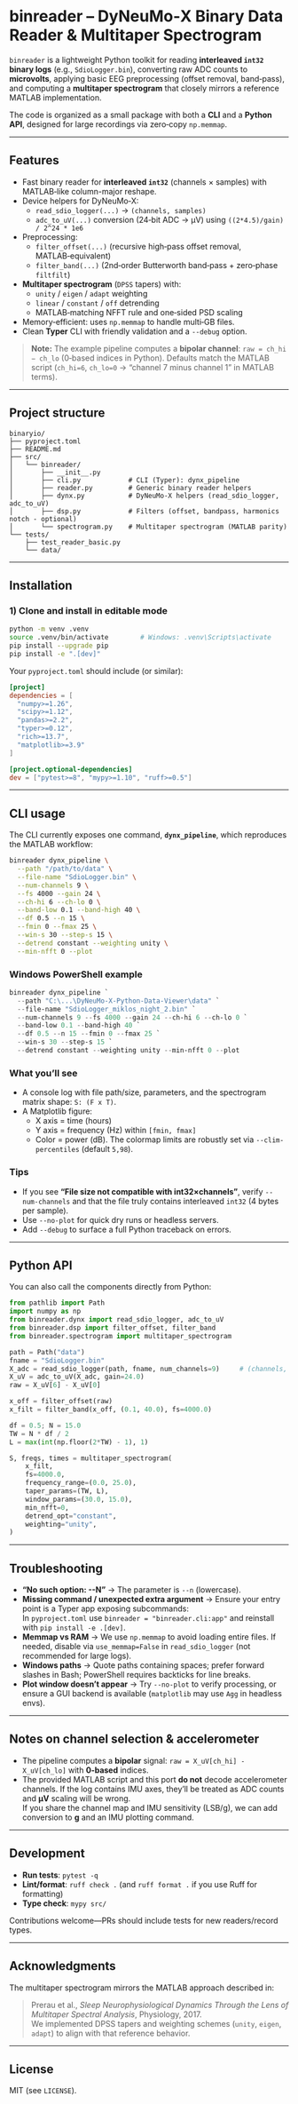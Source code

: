 # binreader – DyNeuMo‑X Binary Data Reader & Multitaper Spectrogram

`binreader` is a lightweight Python toolkit for reading **interleaved `int32` binary logs** (e.g., `SdioLogger.bin`), converting raw ADC counts to **microvolts**, applying basic EEG preprocessing (offset removal, band‑pass), and computing a **multitaper spectrogram** that closely mirrors a reference MATLAB implementation.

The code is organized as a small package with both a **CLI** and a **Python API**, designed for large recordings via zero‑copy `np.memmap`.

---

## Features

- Fast binary reader for **interleaved `int32`** (channels × samples) with MATLAB‑like column-major reshape.
- Device helpers for DyNeuMo‑X:
  - `read_sdio_logger(...)` → `(channels, samples)`
  - `adc_to_uV(...)` conversion (24‑bit ADC → µV) using `((2*4.5)/gain) / 2^24 * 1e6`
- Preprocessing:
  - `filter_offset(...)` (recursive high‑pass offset removal, MATLAB‑equivalent)
  - `filter_band(...)` (2nd‑order Butterworth band‑pass + zero‑phase `filtfilt`)
- **Multitaper spectrogram** (`DPSS` tapers) with:
  - `unity` / `eigen` / `adapt` weighting
  - `linear` / `constant` / `off` detrending
  - MATLAB‑matching NFFT rule and one‑sided PSD scaling
- Memory‑efficient: uses `np.memmap` to handle multi‑GB files.
- Clean **Typer** CLI with friendly validation and a `--debug` option.

> **Note:** The example pipeline computes a **bipolar channel**: `raw = ch_hi − ch_lo` (0‑based indices in Python). Defaults match the MATLAB script (`ch_hi=6`, `ch_lo=0` → “channel 7 minus channel 1” in MATLAB terms).

---

## Project structure

```
binaryio/
├── pyproject.toml
├── README.md
├── src/
│   └── binreader/
│       ├── __init__.py
│       ├── cli.py            # CLI (Typer): dynx_pipeline
│       ├── reader.py         # Generic binary reader helpers
│       ├── dynx.py           # DyNeuMo-X helpers (read_sdio_logger, adc_to_uV)
│       ├── dsp.py            # Filters (offset, bandpass, harmonics notch - optional)
│       └── spectrogram.py    # Multitaper spectrogram (MATLAB parity)
└── tests/
    ├── test_reader_basic.py
    └── data/
```

---

## Installation

### 1) Clone and install in editable mode

```bash
python -m venv .venv
source .venv/bin/activate        # Windows: .venv\Scripts\activate
pip install --upgrade pip
pip install -e ".[dev]"
```

Your `pyproject.toml` should include (or similar):

```toml
[project]
dependencies = [
  "numpy>=1.26",
  "scipy>=1.12",
  "pandas>=2.2",
  "typer>=0.12",
  "rich>=13.7",
  "matplotlib>=3.9"
]

[project.optional-dependencies]
dev = ["pytest>=8", "mypy>=1.10", "ruff>=0.5"]
```

---

## CLI usage

The CLI currently exposes one command, **`dynx_pipeline`**, which reproduces the MATLAB workflow:

```bash
binreader dynx_pipeline \
  --path "/path/to/data" \
  --file-name "SdioLogger.bin" \
  --num-channels 9 \
  --fs 4000 --gain 24 \
  --ch-hi 6 --ch-lo 0 \
  --band-low 0.1 --band-high 40 \
  --df 0.5 --n 15 \
  --fmin 0 --fmax 25 \
  --win-s 30 --step-s 15 \
  --detrend constant --weighting unity \
  --min-nfft 0 --plot
```

### Windows PowerShell example
```powershell
binreader dynx_pipeline `
  --path "C:\...\DyNeuMo-X-Python-Data-Viewer\data" `
  --file-name "SdioLogger_miklos_night_2.bin" `
  --num-channels 9 --fs 4000 --gain 24 --ch-hi 6 --ch-lo 0 `
  --band-low 0.1 --band-high 40 `
  --df 0.5 --n 15 --fmin 0 --fmax 25 `
  --win-s 30 --step-s 15 `
  --detrend constant --weighting unity --min-nfft 0 --plot
```

### What you’ll see
- A console log with file path/size, parameters, and the spectrogram matrix shape: `S: (F x T)`.
- A Matplotlib figure:
  - X axis = time (hours)
  - Y axis = frequency (Hz) within `[fmin, fmax]`
  - Color = power (dB). The colormap limits are robustly set via `--clim-percentiles` (default `5,98`).

### Tips
- If you see **“File size not compatible with int32×channels”**, verify `--num-channels` and that the file truly contains interleaved `int32` (4 bytes per sample).
- Use `--no-plot` for quick dry runs or headless servers.
- Add `--debug` to surface a full Python traceback on errors.

---

## Python API

You can also call the components directly from Python:

```python
from pathlib import Path
import numpy as np
from binreader.dynx import read_sdio_logger, adc_to_uV
from binreader.dsp import filter_offset, filter_band
from binreader.spectrogram import multitaper_spectrogram

path = Path("data")
fname = "SdioLogger.bin"
X_adc = read_sdio_logger(path, fname, num_channels=9)     # (channels, samples) via memmap
X_uV = adc_to_uV(X_adc, gain=24.0)
raw = X_uV[6] - X_uV[0]

x_off = filter_offset(raw)
x_filt = filter_band(x_off, (0.1, 40.0), fs=4000.0)

df = 0.5; N = 15.0
TW = N * df / 2
L = max(int(np.floor(2*TW) - 1), 1)

S, freqs, times = multitaper_spectrogram(
    x_filt,
    fs=4000.0,
    frequency_range=(0.0, 25.0),
    taper_params=(TW, L),
    window_params=(30.0, 15.0),
    min_nfft=0,
    detrend_opt="constant",
    weighting="unity",
)
```

---

## Troubleshooting

- **“No such option: --N”** → The parameter is `--n` (lowercase).  
- **Missing command / unexpected extra argument** → Ensure your entry point is a Typer app exposing subcommands:  
  In `pyproject.toml` use `binreader = "binreader.cli:app"` and reinstall with `pip install -e .[dev]`.
- **Memmap vs RAM** → We use `np.memmap` to avoid loading entire files. If needed, disable via `use_memmap=False` in `read_sdio_logger` (not recommended for large logs).
- **Windows paths** → Quote paths containing spaces; prefer forward slashes in Bash; PowerShell requires backticks for line breaks.
- **Plot window doesn’t appear** → Try `--no-plot` to verify processing, or ensure a GUI backend is available (`matplotlib` may use `Agg` in headless envs).

---

## Notes on channel selection & accelerometer

- The pipeline computes a **bipolar** signal: `raw = X_uV[ch_hi] - X_uV[ch_lo]` with **0‑based** indices.
- The provided MATLAB script and this port **do not** decode accelerometer channels. If the log contains IMU axes, they’ll be treated as ADC counts and **µV** scaling will be wrong.  
  If you share the channel map and IMU sensitivity (LSB/g), we can add conversion to **g** and an IMU plotting command.

---

## Development

- **Run tests**: `pytest -q`
- **Lint/format**: `ruff check .` (and `ruff format .` if you use Ruff for formatting)
- **Type check**: `mypy src/`

Contributions welcome—PRs should include tests for new readers/record types.

---

## Acknowledgments

The multitaper spectrogram mirrors the MATLAB approach described in:
> Prerau et al., *Sleep Neurophysiological Dynamics Through the Lens of Multitaper Spectral Analysis*, Physiology, 2017.  
We implemented DPSS tapers and weighting schemes (`unity`, `eigen`, `adapt`) to align with that reference behavior.

---

## License

MIT (see `LICENSE`).

